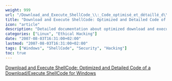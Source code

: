 ```yaml
---
weight: 999
url: "/Download_and_Execute_ShellCode_\\:_Code_optimisé_et_détaillé_d\\'un_ShellCode_Download/Execute_pour_Windows/"
title: "Download and Execute ShellCode: Optimized and Detailed Code of a Download/Execute ShellCode for Windows"
icon: "article"
description: "Detailed documentation about optimized download and execute shellcode for Windows systems"
categories: ["Linux", "Ethical Hacking"]
date: "2007-08-03T16:31:00+02:00"
lastmod: "2007-08-03T16:31:00+02:00"
tags: ["Windows", "ShellCode", "Security", "Hacking"]
toc: true
---
```


[Download and Execute ShellCode: Optimized and Detailed Code of a Download/Execute ShellCode for Windows](/pdf/download_execute_shellcode.pdf)
